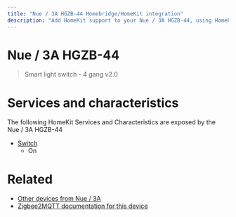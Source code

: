 ```yaml
---
title: "Nue / 3A HGZB-44 Homebridge/HomeKit integration"
description: "Add HomeKit support to your Nue / 3A HGZB-44, using Homebridge, Zigbee2MQTT and homebridge-z2m."
---
```

<!---
This file has been GENERATED using src/docgen/docgen.ts
DO NOT EDIT THIS FILE MANUALLY!
-->
# Nue / 3A HGZB-44
> Smart light switch - 4 gang v2.0


# Services and characteristics
The following HomeKit Services and Characteristics are exposed by
the Nue / 3A HGZB-44

* [Switch](../../switch.md)
  * On


# Related
* [Other devices from Nue / 3A](../index.md#nue_3a)
* [Zigbee2MQTT documentation for this device](https://www.zigbee2mqtt.io/devices/HGZB-44.html)